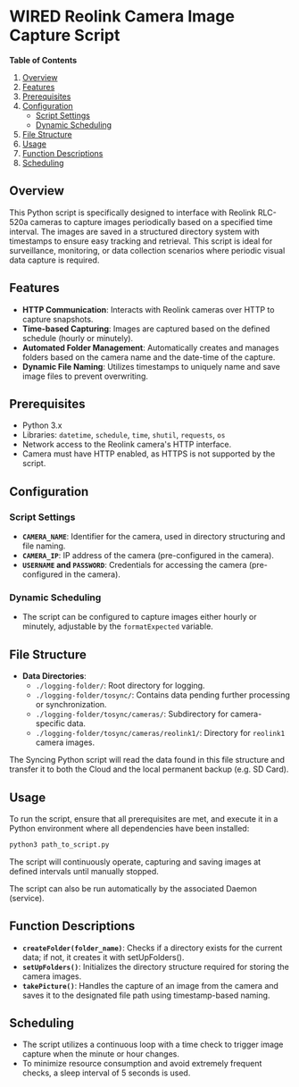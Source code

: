 # WIRED Reolink Camera Image Capture Script


**Table of Contents**


  1. [Overview](#overview)
  2. [Features](#features)
  3. [Prerequisites](#prerequisites)
  4. [Configuration](#configuration)
     - [Script Settings](#script-settings)
     - [Dynamic Scheduling](#dynamic-scheduling)
  5. [File Structure](#file-structure)
  6. [Usage](#usage)
  7. [Function Descriptions](#function-descriptions)
  8. [Scheduling](#scheduling)

## Overview

This Python script is specifically designed to interface with Reolink RLC-520a cameras to capture images periodically based on a specified time interval. The images are saved in a structured directory system with timestamps to ensure easy tracking and retrieval. This script is ideal for surveillance, monitoring, or data collection scenarios where periodic visual data capture is required.

## Features

- **HTTP Communication**: Interacts with Reolink cameras over HTTP to capture snapshots.
- **Time-based Capturing**: Images are captured based on the defined schedule (hourly or minutely).
- **Automated Folder Management**: Automatically creates and manages folders based on the camera name and the date-time of the capture.
- **Dynamic File Naming**: Utilizes timestamps to uniquely name and save image files to prevent overwriting.

## Prerequisites

- Python 3.x
- Libraries: `datetime`, `schedule`, `time`, `shutil`, `requests`, `os`
- Network access to the Reolink camera's HTTP interface.
- Camera must have HTTP enabled, as HTTPS is not supported by the script.

## Configuration

### Script Settings

- **`CAMERA_NAME`**: Identifier for the camera, used in directory structuring and file naming.
- **`CAMERA_IP`**: IP address of the camera (pre-configured in the camera).
- **`USERNAME` and `PASSWORD`**: Credentials for accessing the camera (pre-configured in the camera).

### Dynamic Scheduling

- The script can be configured to capture images either hourly or minutely, adjustable by the `formatExpected` variable.

## File Structure

- **Data Directories**:
  - `./logging-folder/`: Root directory for logging.
  - `./logging-folder/tosync/`: Contains data pending further processing or synchronization.
  - `./logging-folder/tosync/cameras/`: Subdirectory for camera-specific data.
  - `./logging-folder/tosync/cameras/reolink1/`: Directory for `reolink1` camera images.

The Syncing Python script will read the data found in this file structure and transfer it to both the Cloud and the local permanent backup (e.g. SD Card).

## Usage

To run the script, ensure that all prerequisites are met, and execute it in a Python environment where all dependencies have been installed:

```bash
python3 path_to_script.py
```

The script will continuously operate, capturing and saving images at defined intervals until manually stopped.

The script can also be run automatically by the associated Daemon (service).

## Function Descriptions

- **`createFolder(folder_name)`**: Checks if a directory exists for the current data; if not, it creates it with setUpFolders().
- **`setUpFolders()`**: Initializes the directory structure required for storing the camera images.
- **`takePicture()`**: Handles the capture of an image from the camera and saves it to the designated file path using timestamp-based naming.

## Scheduling

- The script utilizes a continuous loop with a time check to trigger image capture when the minute or hour changes.
- To minimize resource consumption and avoid extremely frequent checks, a sleep interval of 5 seconds is used.

